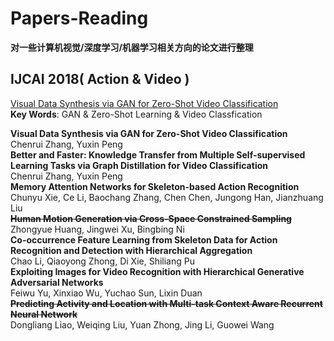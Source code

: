 # Papers-Reading
**对一些计算机视觉/深度学习/机器学习相关方向的论文进行整理**

## IJCAI 2018( Action & Video )
[Visual Data Synthesis via GAN for Zero-Shot Video Classification](IJCAI2018/2018_0801.md)  
**Key Words**: GAN & Zero-Shot Learning & Video Classfication


**Visual Data Synthesis via GAN for Zero-Shot Video Classification**  
Chenrui Zhang, Yuxin Peng  
**Better and Faster: Knowledge Transfer from Multiple Self-supervised Learning Tasks via Graph Distillation for Video Classification**  
Chenrui Zhang, Yuxin Peng  
**Memory Attention Networks for Skeleton-based Action Recognition**  
Chunyu Xie, Ce Li, Baochang Zhang, Chen Chen, Jungong Han, Jianzhuang Liu  
~~**Human Motion Generation via Cross-Space Constrained Sampling**~~  
Zhongyue Huang, Jingwei Xu, Bingbing Ni  
**Co-occurrence Feature Learning from Skeleton Data for Action Recognition and Detection with Hierarchical Aggregation**  
Chao Li, Qiaoyong Zhong, Di Xie, Shiliang Pu  
**Exploiting Images for Video Recognition with Hierarchical Generative Adversarial Networks**  
Feiwu Yu, Xinxiao Wu, Yuchao Sun, Lixin Duan  
~~**Predicting Activity and Location with Multi-task Context Aware Recurrent Neural Network**~~  
Dongliang Liao, Weiqing Liu, Yuan Zhong, Jing Li, Guowei Wang  
